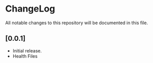 # ChangeLog

All notable changes to this repository will be documented in this file.

## [0.0.1]

- Initial release.
- Health Files
